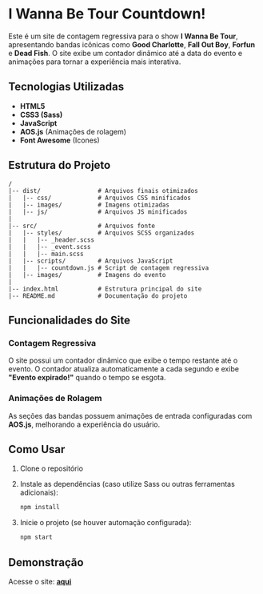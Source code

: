 # I Wanna Be Tour Countdown!

Este é um site de contagem regressiva para o show **I Wanna Be Tour**, apresentando bandas icônicas como **Good Charlotte**, **Fall Out Boy**, **Forfun** e **Dead Fish**. O site exibe um contador dinâmico até a data do evento e animações para tornar a experiência mais interativa.

## Tecnologias Utilizadas

- **HTML5**
- **CSS3 (Sass)**
- **JavaScript**
- **AOS.js** (Animações de rolagem)
- **Font Awesome** (Icones)

## Estrutura do Projeto

```
/
|-- dist/                # Arquivos finais otimizados
|   |-- css/             # Arquivos CSS minificados
|   |-- images/          # Imagens otimizadas
|   |-- js/              # Arquivos JS minificados
|
|-- src/                 # Arquivos fonte
|   |-- styles/          # Arquivos SCSS organizados
|   |   |-- _header.scss
|   |   |-- _event.scss
|   |   |-- main.scss
|   |-- scripts/         # Arquivos JavaScript
|   |   |-- countdown.js # Script de contagem regressiva
|   |-- images/          # Imagens do evento
|
|-- index.html           # Estrutura principal do site
|-- README.md            # Documentação do projeto
```

## Funcionalidades do Site

### Contagem Regressiva

O site possui um contador dinâmico que exibe o tempo restante até o evento. O contador atualiza automaticamente a cada segundo e exibe **"Evento expirado!"** quando o tempo se esgota.

### Animações de Rolagem

As seções das bandas possuem animações de entrada configuradas com **AOS.js**, melhorando a experiência do usuário.

## Como Usar

1. Clone o repositório

2. Instale as dependências (caso utilize Sass ou outras ferramentas adicionais):
   ```sh
   npm install
   ```

3. Inicie o projeto (se houver automação configurada):
   ```sh
   npm start
   ```

## Demonstração

Acesse o site: **[aqui](https://exercicio-modulo-22-alpha.vercel.app)**
